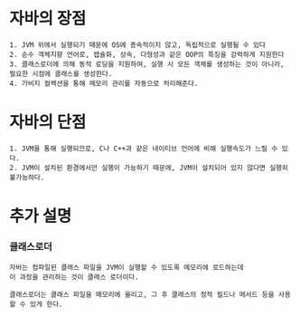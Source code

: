 # 자바의 장점
    1. JVM 위에서 실행되기 때문에 OS에 종속적이지 않고, 독립적으로 실행될 수 있다
    2. 순수 객체지향 언어로, 캡슐화, 상속, 다형성과 같은 OOP의 특징을 강력하게 지원한다 
    3. 클래스로더에 의해 동적 로딩을 지원하여, 실행 시 모든 객체를 생성하는 것이 아니라, 필요한 시점에 클래스를 생성한다.
    4. 가비지 컬렉션을 통해 메모리 관리를 자동으로 처리해준다.

# 자바의 단점
    1. JVM을 통해 실행되므로, C나 C++과 같은 네이티브 언어에 비해 실행속도가 느릴 수 있다.
    2. JVM이 설치된 환경에서만 실행이 가능하기 때문에, JVM이 설치되어 있지 않다면 실행히 불가능하다.

# 추가 설명

### 클래스로더
    자바는 컴파일된 클래스 파일을 JVM이 실행할 수 있도록 메모리에 로드하는데 
    이 과정을 관리하는 것이 클래스 로더이다.

    클래스로더는 클래스 파일을 메모리에 올리고, 그 후 클래스의 정적 필드나 메서드 등을 사용할 수 있게 한다.

